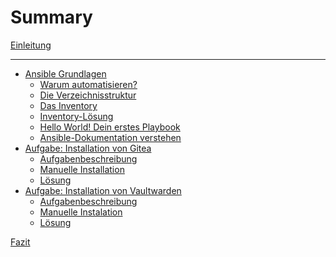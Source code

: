 # Summary

[Einleitung](./Einleitung.md)
<!-- [Einrichtung mit KeePass](./KeePass.md) -->
<!-- [Wie funktioniert das Lab](./Lab_Grundlagen.md) -->

---

- [Ansible Grundlagen](Grundlagen/Intro.md)
    - [Warum automatisieren?](Grundlagen/Warum%20automatisieren.md)
    - [Die Verzeichnisstruktur](Grundlagen/Verzeichnisstruktur.md)
    - [Das Inventory](Grundlagen/Inventory.md)
    - [Inventory-Lösung](Grundlagen/Inventory%20Lösung.md)
    - [Hello World! Dein erstes Playbook](Grundlagen/Hello%20World.md)
    - [Ansible-Dokumentation verstehen]()
- [Aufgabe: Installation von Gitea](./Gitea/Intro.md)
    - [Aufgabenbeschreibung](./Gitea/Aufgabenbeschreibung.md)
    - [Manuelle Installation](./Gitea/Manuelle%20Installation.md)
    - [Lösung](./Gitea/Lösung.md)
- [Aufgabe: Installation von Vaultwarden](./Vaultwarden/Intro.md)
    - [Aufgabenbeschreibung](./Vaultwarden/Aufgabenbeschreibung.md)
    - [Manuelle Instalation](./Vaultwarden/Manuelle%20Installation.md)
    - [Lösung](./Vaultwarden/Lösung.md)

[Fazit]()